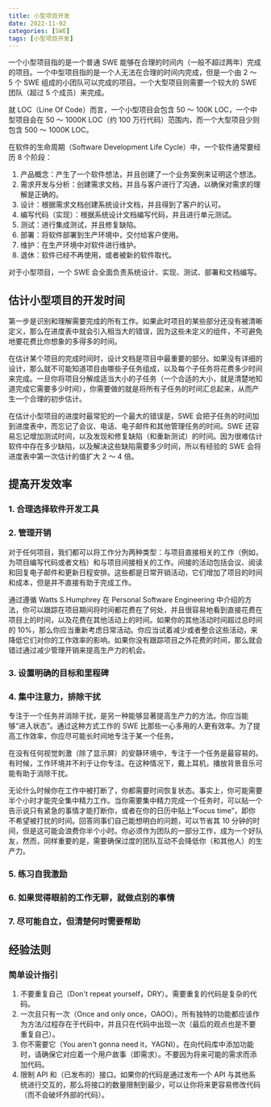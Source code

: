 ```yaml
---
title: 小型项目开发
date: 2022-11-02
categories: [SWE]
tags: [小型项目开发]
---
```


一个小型项目指的是一个普通 SWE 能够在合理的时间内（一般不超过两年）完成的项目。一个中型项目指的是一个人无法在合理的时间内完成，但是一个由 2 ～ 5 个 SWE 组成的小团队可以完成的项目。一个大型项目则需要一个较大的 SWE 团队（超过 5 个成员）来完成。

就 LOC（Line Of Code）而言，一个小型项目会包含 50 ～ 100K LOC，一个中型项目会在 50 ～ 1000K LOC（约 100 万行代码）范围内，而一个大型项目少则包含 500 ～ 1000K LOC。

在软件的生命周期（Software Development Life Cycle）中，一个软件通常要经历 8 个阶段：

1. 产品概念：产生了一个软件想法，并且创建了一个业务案例来证明这个想法。
2. 需求开发与分析：创建需求文档，并且与客户进行了沟通，以确保对需求的理解是正确的。
3. 设计：根据需求文档创建系统设计文档，并且得到了客户的认可。
4. 编写代码（实现）：根据系统设计文档编写代码，并且进行单元测试。
5. 测试：进行集成测试，并且修复缺陷。
6. 部署：将软件部署到生产环境中，交付给客户使用。
7. 维护：在生产环境中对软件进行维护。
8. 退休：软件已经不再使用，或者被新的软件取代。

对于小型项目，一个 SWE 会全面负责系统设计、实现、测试、部署和文档编写。

## 估计小型项目的开发时间

第一步是识别和理解需要完成的所有工作。如果此时项目的某些部分还没有被清晰定义，那么在进度表中就会引入相当大的错误，因为这些未定义的组件，不可避免地要花费比你想象的多得多的时间。

在估计某个项目的完成时间时，设计文档是项目中最重要的部分。如果没有详细的设计，那么就不可能知道项目由哪些子任务组成，以及每个子任务将花费多少时间来完成。一旦你将项目分解成适当大小的子任务（一个合适的大小，就是清楚地知道完成它需要多少时间），你需要做的就是将所有子任务的时间汇总起来，从而产生一个合理的初步估计。

在估计小型项目的进度时最常犯的一个最大的错误是，SWE 会把子任务的时间加到进度表中，而忘记了会议、电话、电子邮件和其他管理任务的时间。SWE 还容易忘记增加测试时间，以及发现和修复缺陷（和重新测试）的时间。因为很难估计软件中存在多少缺陷，以及解决这些缺陷需要多少时间，所以有经验的 SWE 会将进度表中第一次估计的值扩大 2 ～ 4 倍。

## 提高开发效率

### 1. 合理选择软件开发工具

### 2. 管理开销

对于任何项目，我们都可以将工作分为两种类型：与项目直接相关的工作（例如，为项目编写代码或者文档）和与项目间接相关的工作。间接的活动包括会议、阅读和回复电子邮件和更新日程安排。这些都是日常开销活动，它们增加了项目的时间和成本，但是并不直接有助于完成工作。

通过遵循 Watts S.Humphrey 在 Personal Software Engineering 中介绍的方法，你可以跟踪在项目期间将时间都花费在了何处，并且很容易地看到直接花费在项目上的时间，以及花费在其他活动上的时间。如果你的其他活动时间超过总时间的 10%，那么你应当重新考虑日常活动。你应当试着减少或者整合这些活动，来降低它们对你的工作效率的影响。如果你没有跟踪项目之外花费的时间，那么就会错过通过减少管理开销来提高生产力的机会。

### 3. 设置明确的目标和里程碑

### 4. 集中注意力，排除干扰

专注于一个任务并消除干扰，是另一种能够显著提高生产力的方法。你应当能够“进入状态”。通过这种方式工作的 SWE 比那些一心多用的人更有效率。为了提高工作效率，你应尽可能长时间地专注于某一个任务。

在没有任何视觉刺激（除了显示屏）的安静环境中，专注于一个任务是最容易的。有时候，工作环境并不利于让你专注。在这种情况下，戴上耳机，播放背景音乐可能有助于消除干扰。

无论什么时候你在工作中被打断了，你都需要时间恢复状态。事实上，你可能需要半个小时才能完全集中精力工作。当你需要集中精力完成一个任务时，可以贴一个告示说只有紧急的事情才能打断你，或者在你的日历中贴上“Focus time”，即你不希望被打扰的时间。回答同事们自己能想明白的问题，可以节省其 10 分钟的时间，但是这可能会浪费你半个小时。你必须作为团队的一部分工作，成为一个好队友，然而，同样重要的是，需要确保过度的团队互动不会降低你（和其他人）的生产力。

### 5. 练习自我激励

### 6. 如果觉得眼前的工作无聊，就做点别的事情

### 7. 尽可能自立，但清楚何时需要帮助

## 经验法则

### 简单设计指引

1. 不要重复自己（Don't repeat yourself，DRY）。需要重复的代码是复杂的代码。
2. 一次且只有一次（Once and only once，OAOO）。所有独特的功能都应该作为方法/过程存在于代码中，并且只在代码中出现一次（最后的观点也是不要重复自己）。
3. 你不需要它（You aren't gonna need it，YAGNI）。在向代码库中添加功能时，请确保它对应着一个用户故事（即需求）。不要因为将来可能的需求而添加代码。
4. 限制 API 和（已发布的）接口。如果你的代码是通过发布一个 API 与其他系统进行交互的，那么将接口的数量限制到最少，可以让你将来更容易修改代码（而不会破坏外部的代码）。
